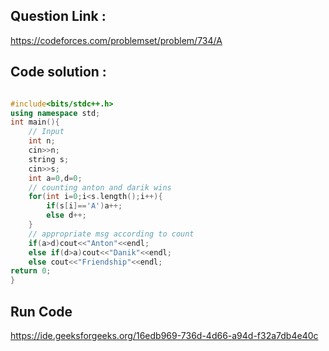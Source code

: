 ## Question Link :

https://codeforces.com/problemset/problem/734/A

## Code solution :

```cpp

#include<bits/stdc++.h>
using namespace std;
int main(){
    // Input
    int n;
    cin>>n;
    string s;
    cin>>s;
    int a=0,d=0;
    // counting anton and darik wins
    for(int i=0;i<s.length();i++){
        if(s[i]=='A')a++;
        else d++;
    }
    // appropriate msg according to count
    if(a>d)cout<<"Anton"<<endl;
    else if(d>a)cout<<"Danik"<<endl;
    else cout<<"Friendship"<<endl;
return 0;
}

```
## Run Code
https://ide.geeksforgeeks.org/16edb969-736d-4d66-a94d-f32a7db4e40c
